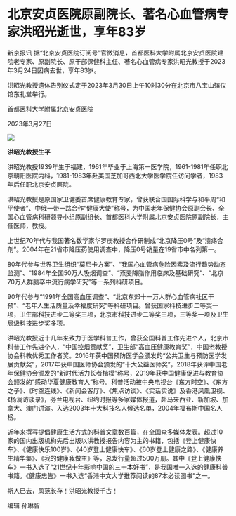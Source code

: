 # 北京安贞医院原副院长、著名心血管病专家洪昭光逝世，享年83岁

新京报讯
据“北京安贞医院订阅号”官微消息，首都医科大学附属北京安贞医院建院老专家、原副院长、原干部保健科主任、著名心血管病专家洪昭光教授于2023年3月24日因病去世，享年83岁。

洪昭光教授遗体告别仪式定于2023年3月30日上午10时30分在北京市八宝山殡仪馆东礼堂举行。

首都医科大学附属北京安贞医院

2023年3月27日

![](https://inews.gtimg.com/om_bt/OsFmY046XkxbneuipV5iDxZOOA9ZEC4iVyv0w393WoXvoAA/1000)

**洪昭光教授生平**

洪昭光教授1939年生于福建，1961年毕业于上海第一医学院，1961-1981年任职北京朝阳医院内科，1981-1983年赴美国芝加哥西北大学医学院任访问学者，1983年后任职北京安贞医院。

洪昭光教授是原国家卫健委首席健康教育专家，曾获联合国国际科学与和平周“和平使者”、中俄一带一路合作“健康大使”称号，为中国老年保健协会原副会长、全国心血管病科研领导小组原副组长、首都医科大学附属北京安贞医院原副院长，主任医师，教授。

上世纪70年代与我国著名数学家华罗庚教授合作研制成“北京降压0号”及“溃疡合剂”。2004年在21省市降压药使用调查中，降压0号销量在19省市中名列第一。

80年代参与世界卫生组织“莫尼卡方案”、“我国心血管病危险因素及流行趋势动态监测”、“1984年全国50万人吸烟调查”、“燕麦降脂作用临床及基础研究”、“北京70万人群脑卒中流行病学研究”等一系列科研项目。

90年代参与“1991年全国高血压调查”、“北京东郊十一万人群心血管病社区干预”、“老年人生活质量及幸福度研究”等科研项目。曾获国家科技进步二等奖一项，卫生部科技进步二等奖三项，北京市科技进步二等奖三项，三等奖一项及卫生局级科技进步奖多项。

洪昭光教授近十几年来致力于医学科普工作，曾获全国科普工作先进个人，北京市科普工作先进个人，“中国控烟贡献奖”，卫生部“高血压健康教育奖”，中国老教授协会科教优秀工作者奖。2016年获中国预防医学会颁发的“公共卫生与预防医学发展贡献奖”，2017年获中国医师协会颁发的“十大公益医师奖”，2018年获评中国老年保健协会颁发的“新时代活力长者楷模”称号，2019年获中国健康促进与教育协会颁发的“感动华夏健康教育人”称号。科普活动被中央电视台《东方时空》、《东方之子》、《时空连线》、《新闻会客厅》、《焦点访谈》、《实话实说》及香港凤凰卫视、《杨澜访谈录》，芬兰电视台、纽约时报等多家媒体报道，赴马来西亚、新加坡、加拿大、澳门讲演。入选2003年十大科技名人候选名单，2004年福布斯中国名人榜。

近年来撰写提倡健康生活方式的科普文章数百篇，在全国众多媒体发表。超过10家的国内出版机构先后出版以洪教授报告内容为主的书籍，包括《登上健康快车》、《健康快乐100岁》、《40岁登上健康快车》、《60岁登上健康之路》、《健康养生精华集》、《我的健康我做主》等，总发行量超过500万册。其中《登上健康快车》一书入选了“21世纪十年影响中国的三十本好书”，是我国唯一入选的健康科普书籍。《健康忠告》一书入选“香港中文大学推荐阅读的87本必读图书”之一。

斯人已去，风范长存！洪昭光教授千古！

编辑 孙琳智

